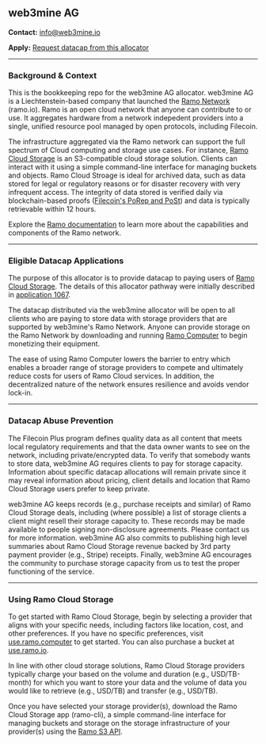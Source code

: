 ## web3mine AG

**Contact:** info@web3mine.io

**Apply:** [Request datacap from this allocator](https://github.com/filplus-bookkeeping/web3mine-AG/issues)
___

### Background & Context
This is the bookkeeping repo for the web3mine AG allocator. web3mine AG is a Liechtenstein-based company that launched the [Ramo Network](https://www.ramo.io/) (ramo.io). Ramo is an open cloud network that anyone can contribute to or use. It aggregates hardware from a network indepedent providers into a single, unified resource pool managed by open protocols, including Filecoin.

The infrastructure aggregated via the Ramo network can support the full spectrum of Cloud computing and storage use cases. For instance, [Ramo Cloud Storage](https://use.ramo.computer/) is an S3-compatible cloud storage solution. Clients can interact with it using a simple command-line interface for managing buckets and objects. Ramo Cloud Stroage is ideal for archived data, such as data stored for legal or regulatory reasons or for disaster recovery with very infrequent access. The integrity of data stored is verified daily via blockchain-based proofs ([Filecoin's PoRep and PoSt](https://docs.filecoin.io/basics/the-blockchain/proofs)) and data is typically retrievable within 12 hours. 

Explore the [Ramo documentation](https://docs.ramo.io/) to learn more about the capabilities and components of the Ramo network.

___

### Eligible Datacap Applications
The purpose of this allocator is to provide datacap to paying users of [Ramo Cloud Storage](https://docs.ramo.io/use-cloud-services/ramo-cloud-storage/getting-started). The details of this allocator pathway were initially described in [application 1067](https://github.com/filecoin-project/notary-governance/issues/1067).

The datacap distributed via the web3mine allocator will be open to all clients who are paying to store data with storage providers that are supported by web3mine's Ramo Network. Anyone can provide storage on the Ramo Network by downloading and running [Ramo Computer](https://www.ramo.computer/) to begin monetizing their equipment. 

The ease of using Ramo Computer lowers the barrier to entry which enables a broader range of storage providers to compete and ultimately reduce costs for users of Ramo Cloud services. In addition, the decentralized nature of the network ensures resilience and avoids vendor lock-in.

___

### Datacap Abuse Prevention
The Filecoin Plus program defines quality data as all content that meets local regulatory requirements and that the data owner wants to see on the network, including private/encrypted data. To verify that somebody wants to store data, web3mine AG requires clients to pay for storage capacity. Information about specific datacap allocations will remain private since it may reveal information about pricing, client details and location that Ramo Cloud Storage users prefer to keep private.

web3mine AG keeps records (e.g., purchase receipts and similar) of Ramo Cloud Storage deals, including (where possible) a list of storage clients a client might resell their storage capacity to. These records may be made available to people signing non-disclosure agreements. Please contact us for more information. web3mine AG also commits to publishing high level summaries about Ramo Cloud Storage revenue backed by 3rd party payment provider (e.g., Stripe) receipts. Finally, web3mine AG encourages the community to purchase storage capacity from us to test the proper functioning of the service.
____

### Using Ramo Cloud Storage
To get started with Ramo Cloud Storage, begin by selecting a provider that aligns with your specific needs, including factors like location, cost, and other preferences. If you have no specific preferences, visit [use.ramo.computer](https://use.ramo.computer/) to get started. You can also purchase a bucket at [use.ramo.io](https://use.ramo.io/).

In line with other cloud storage solutions, Ramo Cloud Storage providers typically charge your based on the volume and duration (e.g., USD/TB-month) for which you want to store your data and the volume of data you would like to retrieve (e.g., USD/TB) and transfer (e.g., USD/TB). 

Once you have selected your storage provider(s), download the Ramo Cloud Storage app (ramo-cli), a simple command-line interface for managing buckets and storage on the storage infrastructure of your provider(s) using the [Ramo S3 API](https://docs.ramo.io/use-cloud-services/ramo-cloud-storage/using-ramo-api).
